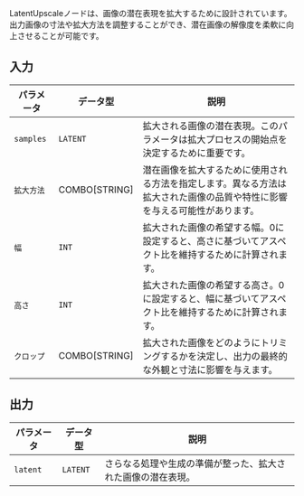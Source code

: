 
LatentUpscaleノードは、画像の潜在表現を拡大するために設計されています。出力画像の寸法や拡大方法を調整することができ、潜在画像の解像度を柔軟に向上させることが可能です。

## 入力

| パラメータ | データ型 | 説明 |
|-----------|-------------|-------------|
| `samples` | `LATENT`    | 拡大される画像の潜在表現。このパラメータは拡大プロセスの開始点を決定するために重要です。 |
| `拡大方法` | COMBO[STRING] | 潜在画像を拡大するために使用される方法を指定します。異なる方法は拡大された画像の品質や特性に影響を与える可能性があります。 |
| `幅`   | `INT`       | 拡大された画像の希望する幅。0に設定すると、高さに基づいてアスペクト比を維持するために計算されます。 |
| `高さ`  | `INT`       | 拡大された画像の希望する高さ。0に設定すると、幅に基づいてアスペクト比を維持するために計算されます。 |
| `クロップ`    | COMBO[STRING] | 拡大された画像をどのようにトリミングするかを決定し、出力の最終的な外観と寸法に影響を与えます。 |

## 出力

| パラメータ | データ型 | 説明 |
|-----------|-------------|-------------|
| `latent`  | `LATENT`    | さらなる処理や生成の準備が整った、拡大された画像の潜在表現。 |
